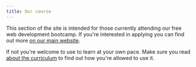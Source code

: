 ```yaml
---
title: Our course
---
```


This section of the site is intended for those currently attending our free web development bootcamp. If you're interested in applying you can find out more [on our main website](https://www.foundersandcoders.com/apply/).

If not you're welcome to use to learn at your own pace. Make sure you read [about the curriculum](/about/) to find out how you're allowed to use it.
